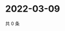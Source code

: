 # 2022-03-09

共 0 条

<!-- BEGIN WEIBO -->
<!-- 最后更新时间 Wed Mar 09 2022 03:12:18 GMT+0800 (China Standard Time) -->

<!-- END WEIBO -->
